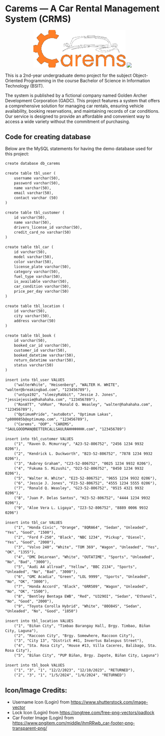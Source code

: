 # Carems — A Car Rental Management System (CRMS) 

<p align="center" style="text-align: center; margin: auto;">
  <img src="https://github.com/fraeron/carems/blob/main/img/carems_logo.png" width=300>
  <img src="https://github.com/fraeron/carems/blob/main/img/gadc_logo.png" width=300>
</p>

This is a 2nd-year undergraduate demo project for the subject Object-Oriented Programming in the course Bachelor of Science in Information Technology (BSIT). 

The system is published by a fictional company named Golden Archer Development Corporation (GADC). This project features a system that offers a comprehensive solution for managing car rentals, ensuring vehicle availability, booking reservations, and maintaining records of car conditions. Our service is designed to provide an affordable and convenient way to access a wide variety without the commitment of purchasing. 

## Code for creating database
Below are the MySQL statements for having the demo database used for this project:
```
create database db_carems

create table tbl_user (
    username varchar(50),
    password varchar(50),
    name varchar(50),
    email varchar(50),
    contact varchar (50)
)

create table tbl_customer (
    id varchar(50),
    name varchar(50),
    drivers_license_id varchar(50),
    credit_card_no varchar(50)
)

create table tbl_car (
    id varchar(50),
    model varchar(50), 
    color varchar(50), 
    license_plate varchar(50), 
    category varchar(50),
    fuel_type varchar(50),
    is_available varchar(50),
    car_condition varchar(50),
    price_per_day varchar(50)
)

create table tbl_location (
    id varchar(50),
    city varchar(50),
    address varchar(50)
)

create table tbl_book (
    id varchar(50), 
    booked_car_id varchar(50), 
    customer_id varchar(50), 
    booked_datetime varchar(50), 
    return_datetime varchar(50), 
    status varchar(50)
)

insert into tbl_user VALUES 
    ("walterWhite", "Heisenberg", "WALTER H. WHITE", "walter@breakingbad.com", "123456789"),
    ("unSya192", "sleezyRabbit", "Jessie J. Jones", "jessiejessie@hahahaha.com", "123456789"),
    ("RonATT", "ohRon", "Ronald Q. Weasley", "walter@hahahaha.com", "123456789"),
    ("OptimumPride", "autoBots", "Optimum Lakas", "p800085b@optimump.com", "123456789"),
    ("Carems", "OOP", "CAREMS", "SAULGOODMAN@BETTERCALLSAULRAHHHHHHH.com", "123456789")

insert into tbl_customer VALUES 
    ("1", "Raven D. Mcmurray", "A23-52-806752", "2456 1234 9932 0206"),
    ("2", "Kendrick L. Duckworth", "B23-52-806752", "7878 1234 9932 0206"),
    ("3", "Aubrey Graham", "C23-52-806752", "0025 1234 9932 0206"),
    ("4", "Fukuma S. Mizushi", "D23-52-806752", "8450 1234 9932 0206"),
    ("5", "Walter H. White", "E23-52-806752", "9655 1234 9932 0206"),
    ("6", "Jessie J. Jones", "F23-52-806752", "4555 1234 5555 0206"),
    ("7", "Ronald Q. Weasley", "G23-52-806752", "0515 4321 9932 0206"),
    ("8", "Juan P. Delas Santos", "H23-52-806752", "4444 1234 9932 0206"),
    ("9", "Aloe Vera L. Ligaya", "I23-52-806752", "8889 0006 9932 0206")

insert into tbl_car VALUES
    ("1", "Honda Civic", "Orange", "8QRA64", "Sedan", "Unleaded", "Yes", "Good", "1500"),
    ("2", "Ford F-250", "Black", "NBC 1234", "Pickup", "Diesel", "Yes", "Good", "2000"),
    ("3", "Volvo 240", "White", "TOM 369", "Wagon", "Unleaded", "Yes", "OK", "1355"),
    ("4", "DMC DeLorean", "White", "OUTATIME", "Sports", "Unleaded", "No", "Bad", "3000"),
    ("5", "Audi A4 allroad", "Yellow", "BBC 2134", "Sports", "Unleaded", "No", "Bad", "3000"),
    ("6", "GMC Acadia", "Green", "LOL 9999", "Sports", "Unleaded", "No", "OK", "3000"),
    ("7", "Honda Accord", "Black", "6RR509", "Wagon", "Unleaded", "No", "OK", "1500"),
    ("8", "Bentley Bentaga EWB", "Red", "U329OI", "Sedan", "Ethanol", "No", "Good", "2000"),
    ("9", "Toyota Corolla Hybrid", "White", "80O84S", "Sedan", "Unleaded", "No", "Good", "1850")

insert into tbl_location VALUES 
    ("1", "Biñan City", "Timbao Barangay Hall, Brgy. Timbao, Biñan City, Laguna"),
    ("2", "Raccoon City", "Brgy. Somewhere, Raccoon City"),
    ("3", "City 13", "District #41, Invertus Balespus Street"),
    ("4", "Sta. Rosa City", "House #13, Villa Caceres, Balibago, Sta. Rosa City"),
    ("5", "Biñan City", "PUP Biñan, Brgy. Zapote, Biñan City, Laguna")

insert into tbl_book VALUES 
    ("1", "3", "1", "12/2/2023", "12/10/2023", "RETURNED"),
    ("2", "3", "1", "1/5/2024", "1/6/2024", "RETURNED")

```

## Icon/Image Credits:
- Username Icon (Login) from https://www.shutterstock.com/image-vector
- Lock Icon (Login) from https://pngtree.com/free-png-vectors/padlock
- Car Footer Image (Login) from https://www.pngitem.com/middle/ihmRRwb_car-footer-png-transparent-png/

